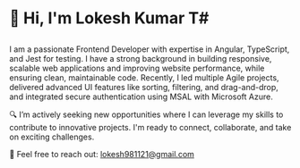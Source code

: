 # 👋 Hi, I'm Lokesh Kumar T#
##
I am a passionate Frontend Developer with expertise in Angular, TypeScript, and Jest for testing. I have a strong background in building responsive, scalable web applications and improving website performance, while ensuring clean, maintainable code. Recently, I led multiple Agile projects, delivered advanced UI features like sorting, filtering, and drag-and-drop, and integrated secure authentication using MSAL with Microsoft Azure.

🔍 I’m actively seeking new opportunities where I can leverage my skills to contribute to innovative projects. I'm ready to connect, collaborate, and take on exciting challenges.

📧 Feel free to reach out: lokesh981121@gmail.com
